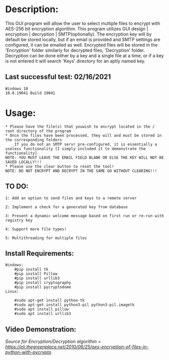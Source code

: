 # Description: 

This GUI program will allow the user to select multiple files to encrypt with AES-256 bit encryption algorithm. This program utilizes GUI design | encryption | decryption | SMTP(optionally). The encryption key will by default be stored locally, but if an email is provided and SMTP settings are configured, it can be emailed as well. Encrypted files will be stored in the 'Encryption' folder similarly for decrypted files, 'Decryption' folder. Decryption can be done either by a key and a single file at a time, or if a key is not entered it will search 'Keys' directory for an aptly named key.

## Last successful test: 02/16/2021
    Windows 10 
    10.0.19041 Build 19041 
	
# Usage: 

    * Please have the file(s) that youwish to encrypt located in the / root directory of the program
    * Once the files have been processed, they will and must be stored in the corresponding folders
		If you do not an SMTP servr pre-configured, it is essentially a useless functionality [I simply included it to demonstrate the functionality]
	NOTE: YOU MUST LEAVE THE EMAIL FIELD BLANK OR ELSE THE KEY WILL NOT BE SAVED LOCALLY!!!
    * Please use the clear button to reset the tool! 
	NOTE: DO NOT ENCRYPT AND DECRYPT IN THE SAME GO WITHOUT CLEARING!!!

## TO DO: 
	1: Add an option to send files and keys to a remote server

	2: Implement a check for a generated key from database

	3: Present a dynamic welcome message based on first run or re-run with registry key 

	4: Support more file types! 

	5: Multithreading for multiple files 

## Install Requirements: 
	Windows: 
		#pip install tk
		#pip install Pillow
		#pip install urllib3
		#pip install cryptography
		#pip install pycryptodome
	Linux: 

		#sudo apt-get install python-tk
		#sudo apt-get install python3-pil python3-pil.imagetk
		#sudo apt install pillow 
		#sudo apt install urllib3

## Video Demonstration: 


_Source for Encryption/Decryption algorithm = https://eli.thegreenplace.net/2010/06/25/aes-encryption-of-files-in-python-with-pycrypto_
   
